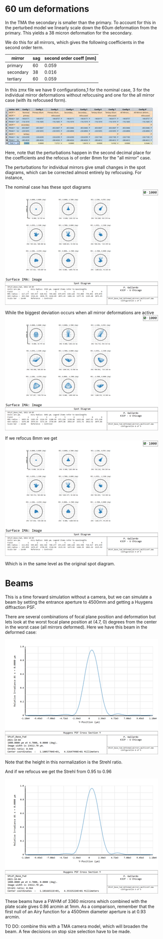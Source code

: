 # 60 um deformations

In the TMA the secondary is smaller than the primary. To account for this in the perturbed model we linearly scale down the 60um deformation from the primary. This yields a 38 micron deformation for the secondary.

We do this for all mirrors, which gives the following coefficients in the second order term.

| mirror      | sag         | second order coeff [mm] |
| ----------- | ----------- | ------------------      |
| primary     | 60          | 0.059   |
| secondary   | 38          | 0.016   |
| tertiary    | 60          | 0.059   |

In this zmx file we have 9 configurations,1 for the nominal case, 3 for the individual mirror deformations without refocusing and one for the all mirror case (with its refocused form).

![](imgs/mc_editor.png)

Here, note that the perturbations happen in the second decimal place for the coefficients and the refocus is of order 8mm for the "all mirror" case.

The perturbations for individual mirrors give small changes in the spot diagrams, which can be corrected almost entirely by refocusing. For instance,

The nominal case has these spot diagrams
![](spot_diagrams/SpotDiagram_conf1_unperturbed.png)

While the biggest deviation occurs when all mirror deformations are active
![](spot_diagrams/SpotDiagram_conf8_allmirrors_deformed.png)

If we refocus 8mm we get
![](spot_diagrams/SpotDiagram_conf9_allmirrors_deformed_refocused.png)

Which is in the same level as the original spot diagram.

# Beams

This is a time forward simulation without a camera, but we can simulate a beam by setting the entrance aperture to 4500mm and getting a Huygens diffraction PSF.

There are several combinations of focal plane position and deformation but lets look at the worst focal plane position at (4.7, 0) degrees from the center in the worst case (all mirrors deformed). Here we have this beam in the deformed case:

![](beams/HuygensPSFCrossSection_field5_conf8_alldeformed.png)

Note that the height in this normalization is the Strehl ratio.

And if we refocus we get the Strehl from 0.95 to 0.96

![](beams/HuygensPSFCrossSection_field5_conf9_alldeformed.png)

These beams have a FWHM of 3360 microns which combined with the plate scale gives 0.86 arcmin at 1mm. As a comparison, remember that the first null of an Airy function for a 4500mm diameter aperture is at 0.93 arcmin.

TO DO: combine this with a TMA camera model, which will broaden the beam. A few decisions on stop size selection have to be made.
